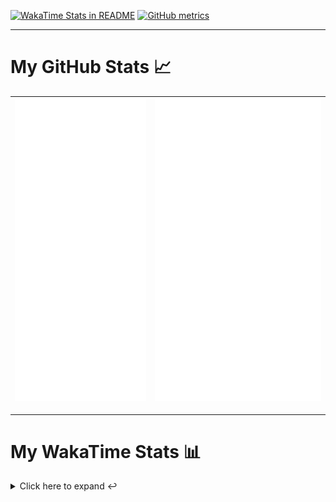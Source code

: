 [![WakaTime Stats in README](https://github.com/LOsioChico/LOsioChico/actions/workflows/waka.yml/badge.svg)](https://github.com/LOsioChico/LOsioChico/actions/workflows/waka.yml) [![GitHub metrics](https://github.com/LOsioChico/LOsioChico/actions/workflows/metrics.yml/badge.svg)](https://github.com/LOsioChico/LOsioChico/actions/workflows/metrics.yml)

---

# My GitHub Stats 📈

| ![](./assets/metrics.svg) | ![](./assets/metrics2.svg) |
| ------------------------- | -------------------------- |

---

# My WakaTime Stats 📊

<details>
<summary>Click here to expand ↩️</summary>
<br>

<!--START_SECTION:waka-->
![Code Time](http://img.shields.io/badge/Code%20Time-2%2C289%20hrs%2030%20mins-blue)

![Lines of code](https://img.shields.io/badge/From%20Hello%20World%20I%27ve%20Written-474.1%20thousand%20lines%20of%20code-blue)

**🐱 My GitHub Data** 

> 📦 692.5 kB Used in GitHub's Storage 
 > 
> 🏆 262 Contributions in the Year 2025
 > 
> 🚫 Not Opted to Hire
 > 
> 📜 29 Public Repositories 
 > 
> 🔑 34 Private Repositories 
 > 
**I'm a Night 🦉** 

```text
🌞 Morning                734 commits         ████░░░░░░░░░░░░░░░░░░░░░   14.96 % 
🌆 Daytime                1605 commits        ████████░░░░░░░░░░░░░░░░░   32.71 % 
🌃 Evening                1662 commits        ████████░░░░░░░░░░░░░░░░░   33.87 % 
🌙 Night                  906 commits         █████░░░░░░░░░░░░░░░░░░░░   18.46 % 
```
📅 **I'm Most Productive on Thursday** 

```text
Monday                   664 commits         ███░░░░░░░░░░░░░░░░░░░░░░   13.53 % 
Tuesday                  779 commits         ████░░░░░░░░░░░░░░░░░░░░░   15.88 % 
Wednesday                591 commits         ███░░░░░░░░░░░░░░░░░░░░░░   12.04 % 
Thursday                 919 commits         █████░░░░░░░░░░░░░░░░░░░░   18.73 % 
Friday                   741 commits         ████░░░░░░░░░░░░░░░░░░░░░   15.10 % 
Saturday                 764 commits         ████░░░░░░░░░░░░░░░░░░░░░   15.57 % 
Sunday                   449 commits         ██░░░░░░░░░░░░░░░░░░░░░░░   09.15 % 
```


📊 **This Week I Spent My Time On** 

```text
💬 Programming Languages: 
TypeScript               4 hrs 51 mins       ██████████████░░░░░░░░░░░   54.34 % 
SQL                      2 hrs 1 min         ██████░░░░░░░░░░░░░░░░░░░   22.67 % 
Astro                    1 hr 38 mins        █████░░░░░░░░░░░░░░░░░░░░   18.29 % 
Other                    15 mins             █░░░░░░░░░░░░░░░░░░░░░░░░   02.90 % 
YAML                     8 mins              ░░░░░░░░░░░░░░░░░░░░░░░░░   01.64 % 
```

**I Mostly Code in TypeScript** 

```text
TypeScript               33 repos            ████████████░░░░░░░░░░░░░   50.00 % 
Scala                    9 repos             ███░░░░░░░░░░░░░░░░░░░░░░   13.64 % 
JavaScript               7 repos             ███░░░░░░░░░░░░░░░░░░░░░░   10.61 % 
CSS                      5 repos             ██░░░░░░░░░░░░░░░░░░░░░░░   07.58 % 
Astro                    4 repos             ██░░░░░░░░░░░░░░░░░░░░░░░   06.06 % 
```




 Last Updated on 13/07/2025 01:22:04 UTC
<!--END_SECTION:waka-->

## </details>
